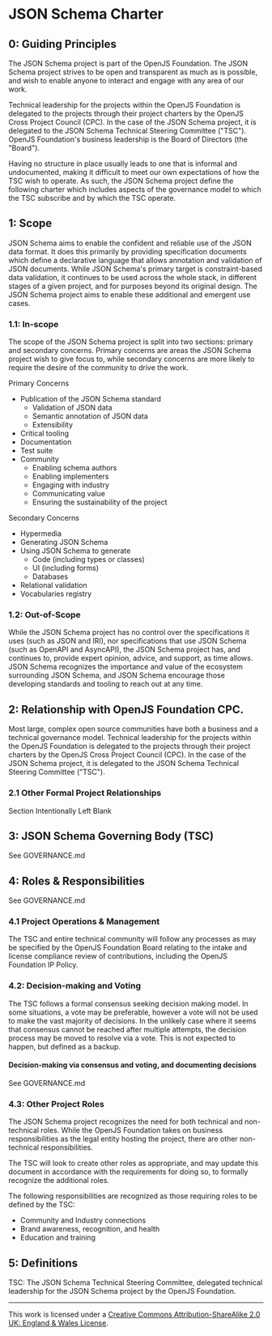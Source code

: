 # JSON Schema Charter
<!-- This document is managed in the json-schema-org/community GitHub repository. Please do NOT modify this file in another repository as changes may be overridden. -->

## 0: Guiding Principles
The JSON Schema project is part of the OpenJS Foundation. The JSON Schema project strives to be open and transparent as much as is possible, and wish to enable anyone to interact and engage with any area of our work.

Technical leadership for the projects within the OpenJS Foundation is delegated to the projects through their project charters by the OpenJS Cross Project Council (CPC). In the case of the JSON Schema project, it is delegated to the JSON Schema Technical Steering Committee ("TSC"). OpenJS Foundation's business leadership is the Board of Directors (the "Board").

Having no structure in place usually leads to one that is informal and undocumented, making it difficult to meet our own expectations of how the TSC wish to operate. As such, the JSON Schema project define the following charter which includes aspects of the governance model to which the TSC subscribe and by which the TSC operate.

## 1: Scope
JSON Schema aims to enable the confident and reliable use of the JSON data format. It does this primarily by providing specification documents which define a declarative language that allows annotation and validation of JSON documents.
While JSON Schema's primary target is constraint-based data validation, it continues to be used across the whole stack, in different stages of a given project, and for purposes beyond its original design. The JSON Schema project aims to enable these additional and emergent use cases.

### 1.1: In-scope
The scope of the JSON Schema project is split into two sections: primary and secondary concerns.
Primary concerns are areas the JSON Schema project wish to give focus to, while secondary concerns are more likely to require the desire of the community to drive the work.

Primary Concerns
- Publication of the JSON Schema standard
  - Validation of JSON data
  - Semantic annotation of JSON data
  - Extensibility
- Critical tooling
- Documentation
- Test suite
- Community
  - Enabling schema authors
  - Enabling implementers
  - Engaging with industry
  - Communicating value
  - Ensuring the sustainability of the project

Secondary Concerns
- Hypermedia
- Generating JSON Schema
- Using JSON Schema to generate
  - Code (including types or classes)
  - UI (including forms)
  - Databases
- Relational validation
- Vocabularies registry

### 1.2: Out-of-Scope
While the JSON Schema project has no control over the specifications it uses (such as JSON and IRI), nor specifications that use JSON Schema (such as OpenAPI and AsyncAPI), the JSON Schema project has, and continues to, provide expert opinion, advice, and support, as time allows. JSON Schema recognizes the importance and value of the ecosystem surrounding JSON Schema, and JSON Schema encourage those developing standards and tooling to reach out at any time.

## 2: Relationship with OpenJS Foundation CPC.
Most large, complex open source communities have both a business and a technical governance model. Technical leadership for the projects within the OpenJS Foundation is delegated to the projects through their project charters by the OpenJS Cross Project Council (CPC). In the case of the JSON Schema project, it is delegated to the JSON Schema Technical Steering Committee ("TSC").

### 2.1 Other Formal Project Relationships
Section Intentionally Left Blank

## 3: JSON Schema Governing Body (TSC)

See GOVERNANCE.md

## 4: Roles & Responsibilities

See GOVERNANCE.md

### 4.1 Project Operations & Management
The TSC and entire technical community will follow any processes as may be specified by the OpenJS Foundation Board relating to the intake and license compliance review of contributions, including the OpenJS Foundation IP Policy.

### 4.2: Decision-making and Voting
The TSC follows a formal consensus seeking decision making model.
In some situations, a vote may be preferable, however a vote will not be used to make the vast majority of decisions.
In the unlikely case where it seems that consensus cannot be reached after multiple attempts, the decision process may be moved to resolve via a vote. This is not expected to happen, but defined as a backup.

#### Decision-making via consensus and voting, and documenting decisions

See GOVERNANCE.md

### 4.3: Other Project Roles

The JSON Schema project recognizes the need for both technical and non-technical roles. While the OpenJS Foundation takes on business responsibilities as the legal entity hosting the project, there are other non-technical responsibilities.

The TSC will look to create other roles as appropriate, and may update this document in accordance with the requirements for doing so, to formally recognize the additional roles.

The following responsibilities are recognized as those requiring roles to be defined by the TSC:
- Community and Industry connections
- Brand awareness, recognition, and health
- Education and training

## 5: Definitions

TSC: The JSON Schema Technical Steering Committee, delegated technical leadership for the JSON Schema project by the OpenJS Foundation.

---

This work is licensed under a [Creative Commons Attribution-ShareAlike 2.0 UK: England & Wales License](https://creativecommons.org/licenses/by-sa/2.0/uk/).